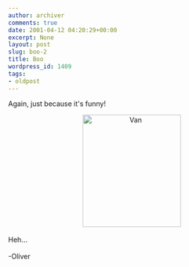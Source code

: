 ```yaml
---
author: archiver
comments: true
date: 2001-04-12 04:20:29+00:00
excerpt: None
layout: post
slug: boo-2
title: Boo
wordpress_id: 1409
tags:
- oldpost
---
```


Again, just because it's funny!<br /><center><img src="http://www.oliverweb.com/pics/bpa2001/vansleep.jpg" width="200" height="229" alt="Van"></center><br />Heh...<br /><br />-Oliver